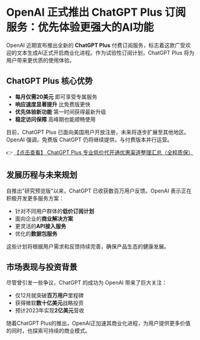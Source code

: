 # OpenAI 正式推出 ChatGPT Plus 订阅服务：优先体验更强大的AI功能

OpenAI 近期宣布推出全新的 **ChatGPT Plus** 付费订阅服务，标志着这款广受欢迎的文本生成AI正式开启商业化进程。作为试验性订阅计划，ChatGPT Plus 将为用户带来更优质的使用体验。

## ChatGPT Plus 核心优势

- **每月仅需20美元** 即可享受专属服务
- **响应速度显著提升** 比免费版更快
- **优先体验新功能** 第一时间获得最新升级
- **稳定访问保障** 高峰期也能顺畅使用

目前，ChatGPT Plus 已面向美国用户开放注册，未来将逐步扩展至其他地区。OpenAI 强调，免费版 ChatGPT 仍将继续提供，与付费版本并行运营。

👉 [【点击查看】 ChatGPT Plus 专业低价代开通优惠渠道整理汇总（全程质保）](https://bit.ly/DaiKai)

## 发展历程与未来规划

自推出"研究预览版"以来，ChatGPT 已收获数百万用户反馈。OpenAI 表示正在积极开发更多服务方案：

- 针对不同用户群体的**低价订阅计划**
- 面向企业的**商业解决方案**
- 更灵活的**API接入服务**
- 优化的**数据包服务**

这些计划将根据用户需求和反馈持续完善，确保产品生态的健康发展。

## 市场表现与投资背景

尽管曾引发一些争议，ChatGPT 的成功为 OpenAI 带来了巨大关注：

- 仅12月就突破**百万用户**里程碑
- 获得微软**数十亿美元**战略投资
- 预计2023年实现**2亿美元**营收

随着ChatGPT Plus的推出，OpenAI正加速其商业化进程，为用户提供更多价值的同时，也探索可持续的商业模式。